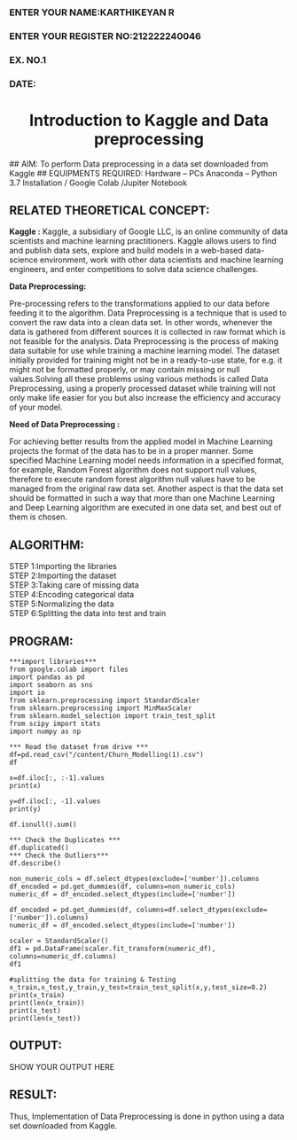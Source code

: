 <H3>ENTER YOUR NAME:KARTHIKEYAN R</H3>
<H3>ENTER YOUR REGISTER NO:212222240046</H3>
<H3>EX. NO.1</H3>
<H3>DATE:</H3>
<H1 ALIGN =CENTER> Introduction to Kaggle and Data preprocessing</H1>
## AIM:
To perform Data preprocessing in a data set downloaded from Kaggle
## EQUIPMENTS REQUIRED:
Hardware – PCs
Anaconda – Python 3.7 Installation / Google Colab /Jupiter Notebook

## RELATED THEORETICAL CONCEPT:
**Kaggle :**
Kaggle, a subsidiary of Google LLC, is an online community of data scientists and machine learning practitioners. Kaggle allows users to find and publish data sets, explore and build models in a web-based data-science environment, work with other data scientists and machine learning engineers, and enter competitions to solve data science challenges.

**Data Preprocessing:**

Pre-processing refers to the transformations applied to our data before feeding it to the algorithm. Data Preprocessing is a technique that is used to convert the raw data into a clean data set. In other words, whenever the data is gathered from different sources it is collected in raw format which is not feasible for the analysis.
Data Preprocessing is the process of making data suitable for use while training a machine learning model. The dataset initially provided for training might not be in a ready-to-use state, for e.g. it might not be formatted properly, or may contain missing or null values.Solving all these problems using various methods is called Data Preprocessing, using a properly processed dataset while training will not only make life easier for you but also increase the efficiency and accuracy of your model.

**Need of Data Preprocessing :**

For achieving better results from the applied model in Machine Learning projects the format of the data has to be in a proper manner. Some specified Machine Learning model needs information in a specified format, for example, Random Forest algorithm does not support null values, therefore to execute random forest algorithm null values have to be managed from the original raw data set.
Another aspect is that the data set should be formatted in such a way that more than one Machine Learning and Deep Learning algorithm are executed in one data set, and best out of them is chosen.


## ALGORITHM:
STEP 1:Importing the libraries<BR>
STEP 2:Importing the dataset<BR>
STEP 3:Taking care of missing data<BR>
STEP 4:Encoding categorical data<BR>
STEP 5:Normalizing the data<BR>
STEP 6:Splitting the data into test and train<BR>

##  PROGRAM:
```
***import libraries***
from google.colab import files
import pandas as pd
import seaborn as sns
import io
from sklearn.preprocessing import StandardScaler
from sklearn.preprocessing import MinMaxScaler
from sklearn.model_selection import train_test_split
from scipy import stats
import numpy as np

*** Read the dataset from drive ***
df=pd.read_csv("/content/Churn_Modelling(1).csv")
df

x=df.iloc[:, :-1].values
print(x)

y=df.iloc[:, -1].values
print(y)

df.isnull().sum()

*** Check the Duplicates ***
df.duplicated()
*** Check the Outliers***
df.describe()

non_numeric_cols = df.select_dtypes(exclude=['number']).columns
df_encoded = pd.get_dummies(df, columns=non_numeric_cols)
numeric_df = df_encoded.select_dtypes(include=['number'])

df_encoded = pd.get_dummies(df, columns=df.select_dtypes(exclude=['number']).columns)
numeric_df = df_encoded.select_dtypes(include=['number'])

scaler = StandardScaler()
df1 = pd.DataFrame(scaler.fit_transform(numeric_df), columns=numeric_df.columns) 
df1

#splitting the data for training & Testing
x_train,x_test,y_train,y_test=train_test_split(x,y,test_size=0.2)
print(x_train)
print(len(x_train))
print(x_test)
print(len(x_test))
```

## OUTPUT:
SHOW YOUR OUTPUT HERE


## RESULT:
Thus, Implementation of Data Preprocessing is done in python  using a data set downloaded from Kaggle.


